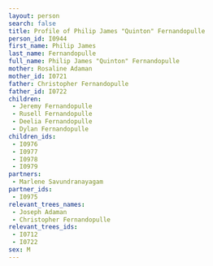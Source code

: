```yaml
---
layout: person
search: false
title: Profile of Philip James "Quinton" Fernandopulle
person_id: I0944
first_name: Philip James
last_name: Fernandopulle
full_name: Philip James "Quinton" Fernandopulle
mother: Rosaline Adaman
mother_id: I0721
father: Christopher Fernandopulle
father_id: I0722
children:
 - Jeremy Fernandopulle
 - Rusell Fernandopulle
 - Deelia Fernandopulle
 - Dylan Fernandopulle
children_ids:
 - I0976
 - I0977
 - I0978
 - I0979
partners:
 - Marlene Savundranayagam
partner_ids:
 - I0975
relevant_trees_names:
 - Joseph Adaman
 - Christopher Fernandopulle
relevant_trees_ids:
 - I0712
 - I0722
sex: M
---
```


